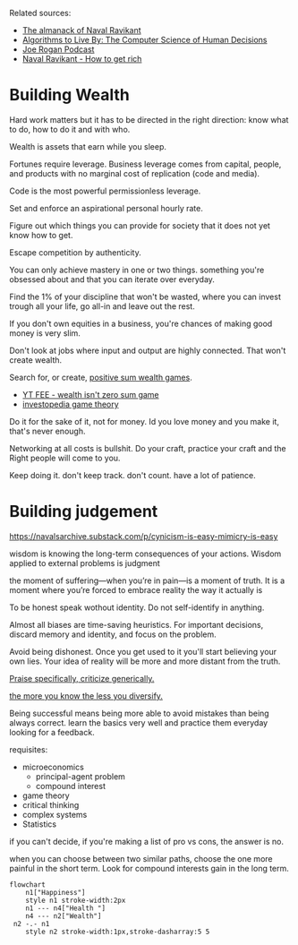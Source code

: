 Related sources:  
- [The almanack of Naval Ravikant](https://www.navalmanack.com/)  
- [Algorithms to Live By: The Computer Science of Human Decisions](https://www.amazon.it/Algorithms-live-Brian-Christian/dp/0007547994/ref=tmm_pap_swatch_0)  
- [Joe Rogan Podcast](https://youtu.be/3qHkcs3kG44?si=3b75F9aawTFUsl7G)  
- [Naval Ravikant - How to get rich](https://youtu.be/1-TZqOsVCNM?si=-tMaAm0btKGnon1p)  

# Building Wealth
Hard work matters but it has to be directed in the right direction: know what to do, how to do it and with who.

Wealth is assets that earn while you sleep.

Fortunes require leverage. Business leverage comes from capital, people, and products with no marginal cost of replication (code and media).

Code is the most powerful permissionless leverage.

Set and enforce an aspirational personal hourly rate.

Figure out which things you can provide for society that it does not yet know how to get.

Escape competition by authenticity.

You can only achieve mastery in one or two things. something you're obsessed about and that you can iterate over everyday.

Find the 1% of your discipline that won't be wasted, where you can invest trough all your life, go all-in and leave out the rest.

If you don't own equities in a business, you're chances of making good money is very slim.

Don't look at jobs where input and output are highly connected. That won't create wealth.

Search for, or create, [positive sum wealth games](https://youtu.be/7lSZQix6l3s?si=aAq4sePbesVpjgmp).  
- [YT FEE - wealth isn't zero sum game](https://youtu.be/rixbHbaWBuk?si=IoM8uzldhO7O4eFt)  
- [investopedia game theory](https://www.investopedia.com/terms/g/gametheory.asp)  


Do it for the sake of it, not for money. Id you love money and you make it, that's never enough.

Networking at all costs is bullshit. Do your craft, practice your craft and the Right people will come to you.

Keep doing it. don't keep track. don't count. have a lot of patience.


# Building judgement

https://navalsarchive.substack.com/p/cynicism-is-easy-mimicry-is-easy

wisdom is knowing the long-term consequences of your actions. Wisdom applied to external problems is judgment

the moment of suffering—when you’re in pain—is a moment of truth. It is a moment where you’re forced to embrace reality the way it actually is

To be honest speak wothout identity. Do not self-identify in anything. 

Almost all biases are time-saving heuristics. For important decisions, discard memory and identity, and focus on the problem.

Avoid being dishonest. Once you get used to it you'll start believing your own lies. Your idea of reality will be more and more distant from the truth.

[Praise specifically, criticize generically.]( https://home.workstory.team/post/praise-specifically-criticize-generally#:~:text=Praise%20by%20name%2C%20criticize%20by,the%20art%20of%20giving%20feedback.)

[the more you know the less you diversify. ](https://x.com/NavalismHQ/status/1793875574492139850)

Being successful means being more able to avoid mistakes than being always correct. 
learn the basics very well and practice them everyday looking for a feedback. 

requisites:  
- microeconomics
   - principal-agent problem 
   - compound interest 
- game theory 
- critical thinking 
- complex systems 
- Statistics 

if you can't decide, if you're making a list of pro vs cons, the answer is no.

when you can choose between two similar paths, choose the one more painful in the short term. Look for compound interests gain in the long term.

```mermaid
flowchart
	n1["Happiness"]
	style n1 stroke-width:2px
	n1 --- n4["Health "]
	n4 --- n2["Wealth"]
 n2 -.- n1
	style n2 stroke-width:1px,stroke-dasharray:5 5

```
